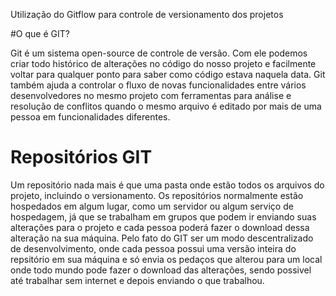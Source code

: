 Utilização do Gitflow para controle de versionamento dos projetos

#O que é GIT?
 
Git é um sistema open-source de controle de versão. Com ele podemos criar todo histórico de alterações no código do nosso projeto e facilmente voltar para qualquer ponto para saber como código estava naquela data. Git também ajuda a controlar o fluxo de novas funcionalidades entre vários desenvolvedores no mesmo projeto com ferramentas para análise e resolução de conflitos quando o mesmo arquivo é editado por mais de uma pessoa em funcionalidades diferentes.

# Repositórios GIT

Um repositório nada mais é que uma pasta onde estão todos os arquivos do projeto, incluindo o versionamento. Os repositórios normalmente estão hospedados em algum lugar, como um servidor ou algum serviço de hospedagem, já que se trabalham em grupos que podem ir enviando suas alterações para o projeto e cada pessoa poderá fazer o download dessa alteração na sua máquina. Pelo fato do GIT ser um modo descentralizado de desenvolvimento, onde cada pessoa possui uma versão inteira do repsitório em sua máquina e só envia os pedaços que alterou para um local onde todo mundo pode fazer o download das alterações, sendo possivel até trabalhar sem internet e depois enviando o que trabalhou.
